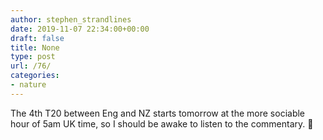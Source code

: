 ```yaml
---
author: stephen_strandlines
date: 2019-11-07 22:34:00+00:00
draft: false
title: None
type: post
url: /76/
categories:
- nature
---
```


The 4th T20 between Eng and NZ starts tomorrow at the more sociable hour of 5am UK time, so I should be awake to listen to the commentary. 🏏 
